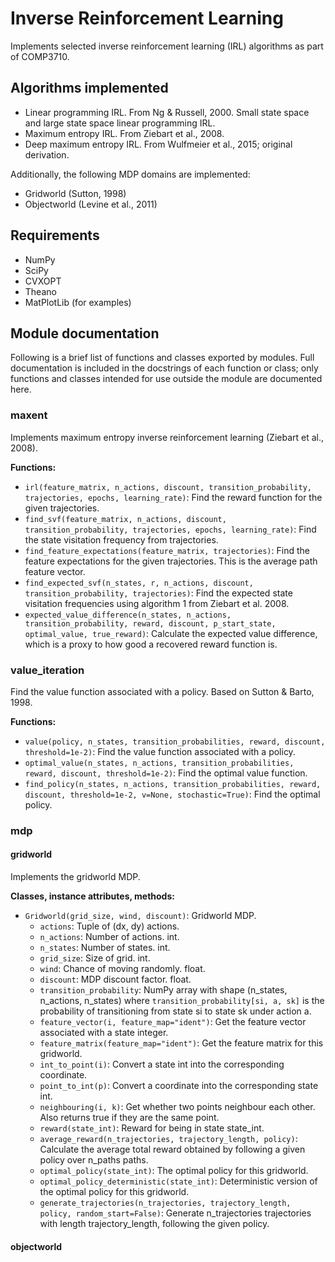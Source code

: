 # Inverse Reinforcement Learning

Implements selected inverse reinforcement learning (IRL) algorithms as part of COMP3710.

## Algorithms implemented

- Linear programming IRL. From Ng & Russell, 2000. Small state space and large state space linear programming IRL.
- Maximum entropy IRL. From Ziebart et al., 2008.
- Deep maximum entropy IRL. From Wulfmeier et al., 2015; original derivation.

Additionally, the following MDP domains are implemented:
- Gridworld (Sutton, 1998)
- Objectworld (Levine et al., 2011)

## Requirements
- NumPy
- SciPy
- CVXOPT
- Theano
- MatPlotLib (for examples)

## Module documentation

Following is a brief list of functions and classes exported by modules. Full documentation is included in the docstrings of each function or class; only functions and classes intended for use outside the module are documented here.

### maxent
    
Implements maximum entropy inverse reinforcement learning (Ziebart et al., 2008).

**Functions:**

- `irl(feature_matrix, n_actions, discount, transition_probability, trajectories, epochs, learning_rate)`: Find the reward function for the given trajectories.
- `find_svf(feature_matrix, n_actions, discount, transition_probability, trajectories, epochs, learning_rate)`: Find the state visitation frequency from trajectories.
- `find_feature_expectations(feature_matrix, trajectories)`:  Find the feature expectations for the given trajectories. This is the average path feature vector.
- `find_expected_svf(n_states, r, n_actions, discount, transition_probability, trajectories)`: Find the expected state visitation frequencies using algorithm 1 from Ziebart et al. 2008.
- `expected_value_difference(n_states, n_actions, transition_probability, reward, discount, p_start_state, optimal_value, true_reward)`: Calculate the expected value difference, which is a proxy to how good a recovered reward function is.

### value_iteration

Find the value function associated with a policy. Based on Sutton & Barto, 1998.

**Functions:**

- `value(policy, n_states, transition_probabilities, reward, discount, threshold=1e-2)`: Find the value function associated with a policy.
- `optimal_value(n_states, n_actions, transition_probabilities, reward, discount, threshold=1e-2)`: Find the optimal value function.
- `find_policy(n_states, n_actions, transition_probabilities, reward, discount, threshold=1e-2, v=None, stochastic=True)`: Find the optimal policy.

### mdp

#### gridworld

Implements the gridworld MDP.

**Classes, instance attributes, methods:**

- `Gridworld(grid_size, wind, discount)`: Gridworld MDP.
    - `actions`: Tuple of (dx, dy) actions.
    - `n_actions`: Number of actions. int.
    - `n_states`: Number of states. int.
    - `grid_size`: Size of grid. int.
    - `wind`: Chance of moving randomly. float.
    - `discount`: MDP discount factor. float.
    - `transition_probability`: NumPy array with shape (n_states, n_actions, n_states) where `transition_probability[si, a, sk]` is the probability of transitioning from state si to state sk under action a.
    - `feature_vector(i, feature_map="ident")`: Get the feature vector associated with a state integer.
    - `feature_matrix(feature_map="ident")`: Get the feature matrix for this gridworld.
    - `int_to_point(i)`: Convert a state int into the corresponding coordinate.
    - `point_to_int(p)`: Convert a coordinate into the corresponding state int.
    - `neighbouring(i, k)`: Get whether two points neighbour each other. Also returns true if they are the same point.
    - `reward(state_int)`: Reward for being in state state_int.
    - `average_reward(n_trajectories, trajectory_length, policy)`: Calculate the average total reward obtained by following a given policy over n_paths paths.
    - `optimal_policy(state_int)`: The optimal policy for this gridworld.
    - `optimal_policy_deterministic(state_int)`: Deterministic version of the optimal policy for this gridworld.
    - `generate_trajectories(n_trajectories, trajectory_length, policy, random_start=False)`: Generate n_trajectories trajectories with length trajectory_length, following the given policy.

#### objectworld